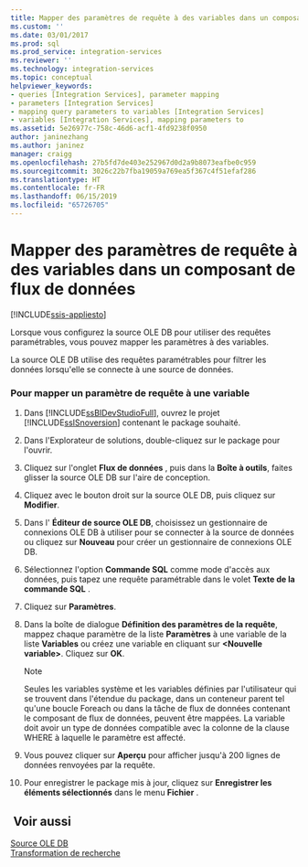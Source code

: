 ```yaml
---
title: Mapper des paramètres de requête à des variables dans un composant de flux de données | Microsoft Docs
ms.custom: ''
ms.date: 03/01/2017
ms.prod: sql
ms.prod_service: integration-services
ms.reviewer: ''
ms.technology: integration-services
ms.topic: conceptual
helpviewer_keywords:
- queries [Integration Services], parameter mapping
- parameters [Integration Services]
- mapping query parameters to variables [Integration Services]
- variables [Integration Services], mapping parameters to
ms.assetid: 5e26977c-758c-46d6-acf1-4fd9238f0950
author: janinezhang
ms.author: janinez
manager: craigg
ms.openlocfilehash: 27b5fd7de403e252967d0d2a9b8073eafbe0c959
ms.sourcegitcommit: 3026c22b7fba19059a769ea5f367c4f51efaf286
ms.translationtype: HT
ms.contentlocale: fr-FR
ms.lasthandoff: 06/15/2019
ms.locfileid: "65726705"
---
```

# <a name="map-query-parameters-to-variables-in-a-data-flow-component"></a>Mapper des paramètres de requête à des variables dans un composant de flux de données

[!INCLUDE[ssis-appliesto](../../includes/ssis-appliesto-ssvrpluslinux-asdb-asdw-xxx.md)]


  Lorsque vous configurez la source OLE DB pour utiliser des requêtes paramétrables, vous pouvez mapper les paramètres à des variables.  
  
 La source OLE DB utilise des requêtes paramétrables pour filtrer les données lorsqu'elle se connecte à une source de données.  
  
### <a name="to-map-a-query-parameter-to-a-variable"></a>Pour mapper un paramètre de requête à une variable  
  
1.  Dans [!INCLUDE[ssBIDevStudioFull](../../includes/ssbidevstudiofull-md.md)], ouvrez le projet [!INCLUDE[ssISnoversion](../../includes/ssisnoversion-md.md)] contenant le package souhaité.  
  
2.  Dans l'Explorateur de solutions, double-cliquez sur le package pour l'ouvrir.  
  
3.  Cliquez sur l'onglet **Flux de données** , puis dans la **Boîte à outils**, faites glisser la source OLE DB sur l'aire de conception.  
  
4.  Cliquez avec le bouton droit sur la source OLE DB, puis cliquez sur **Modifier**.  
  
5.  Dans l' **Éditeur de source OLE DB**, choisissez un gestionnaire de connexions OLE DB à utiliser pour se connecter à la source de données ou cliquez sur **Nouveau** pour créer un gestionnaire de connexions OLE DB.  
  
6.  Sélectionnez l'option **Commande SQL** comme mode d'accès aux données, puis tapez une requête paramétrable dans le volet **Texte de la commande SQL** .  
  
7.  Cliquez sur **Paramètres**.  
  
8.  Dans la boîte de dialogue **Définition des paramètres de la requête**, mappez chaque paramètre de la liste **Paramètres** à une variable de la liste **Variables** ou créez une variable en cliquant sur **\<Nouvelle variable>**. Cliquez sur **OK**.  
  
    > [!NOTE]  
    >  Seules les variables système et les variables définies par l'utilisateur qui se trouvent dans l'étendue du package, dans un conteneur parent tel qu'une boucle Foreach ou dans la tâche de flux de données contenant le composant de flux de données, peuvent être mappées. La variable doit avoir un type de données compatible avec la colonne de la clause WHERE à laquelle le paramètre est affecté.  
  
9. Vous pouvez cliquer sur **Aperçu** pour afficher jusqu'à 200 lignes de données renvoyées par la requête.  
  
10. Pour enregistrer le package mis à jour, cliquez sur **Enregistrer les éléments sélectionnés** dans le menu **Fichier** .  
  
## <a name="see-also"></a> Voir aussi  
 [Source OLE DB](../../integration-services/data-flow/ole-db-source.md)   
 [Transformation de recherche](../../integration-services/data-flow/transformations/lookup-transformation.md)  
  
  
